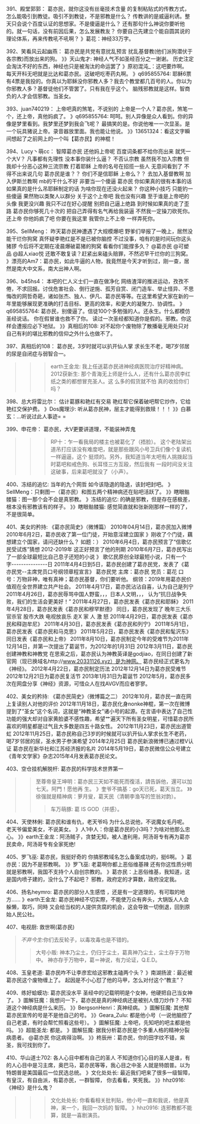 391、殿堂郭郭：  葛亦民，就你这没有丝毫技术含量
的复制粘贴式的传教方式，怎么能吸引到教徒。吸引不到教徒，不是邪教是什么？
传教讲的是威逼利诱。整天只会说个百度认证的思想家。不是傻逼是什么？
还有那句什么神说你要听他的。就一句话，没有前因后果，怎么发展教友？
你要自己先建立个能自圆其说的理论体系，再来传教吼不吼啊？
》葛花：神经33万字。

392、笑看风云起幽燕：  葛亦民是共党有意扰乱预言
扰乱基督教(他们派狗潜伏于各宗教)而放出来的狗。
》》天山鬼才: 神经人气不如圣经百分之一谢谢。
历史注定会淘汰不好的东西，神经也只是被淘汰的命运罢了
》原初混沌_：这吧要炸啊。
每天开科无吧就是比达和葛亦民。这破吧吃枣药丸啊。
》q695855764: 耶稣6票有4票是我投的。你真以为耶稣没你邪教人多？我去个教堂都几百号的人。你以为你邪教人多？基督徒他们不管罢了。只有我在乎这个。
脑残邪教就是这样。智商负的人才会信邪教。当圣女。

393、juan740219：  上帝吧真的煞笔，不说别的
上帝是一个人？葛亦民，煞笔一个，还上帝，真他妈疯了。
》q695855764: 呵呵。别人异像是众人看到。你的异像是梦里看到。我梦里还梦到我会飞呢？
最搞笑的是。你说他唯一一次显圣。是一个玩具猪说上帝。录音器放里面。我也能让他说。
》》13651324：看这文字瞬间想起了之前网上的一个叫【葛亦民】的神棍！

394、Lucy丶萌cc：  智障葛亦民 还他妈上帝呢
百度词条都不给你亮出来 就凭一个大V？ 
凡事都有先理性 没本事你装什么逼？
不否认宗教 虽然我不加入宗教 但我却十分恶心这种三流宗教
打着耶稣 上帝的名号在招揽一些人 无意间看到了 不得不出来说几句 
葛亦民是谁？？ 你们不是信耶稣 上帝么？？ 去加入基督教啊 加入伊斯兰教啊
mb的干什么不好 非要当一个傻逼 
葛亦民 你如果真的很有本事的话 如果真的是什么吊耶稣制定的话 为啥你现在还没火起来？
你这种小技巧 只能钓一些傻逼 果然物以类聚人以群分
关于这个上帝吧 我也没有兴趣 至于谁是上帝吧的头像 我更没兴趣
我只不过在好心提醒 别把自己逼上绝路 到时候如果真的走了歪路 葛亦民你够死几十次的
把自己弄得有名气再给我装逼 不然我一定操刀砍死你。
还上帝 你他妈疯了吧 你要在我这里 我管你上不上帝 一样弄死你。

395、SellMeng：  昨天葛亦民神遭遇了大规模爆吧
野爹们举报了一晚上，居然没能干烂你狗窝
真怀疑李艳红是不是已被你脑控
不过没事，咱有的是时间玩你这头猪猡
今后将不定期在凌晨爆破葛猪的狗窝
看看你们能撑多久？ @葛亦民 @可塑品 @超人xiao悦 
还敢不敢复读？赶紧出来磕头赔罪，不然迟早干烂你的三狗窝。
》漂亮的Am7：葛亦民，如此牛逼的人物，我竟然是今天才听到过，刚一查，居然是南大中文系，南大出神人啊。

396、b45hs4：   本吧的仁人义士们一直在做净化
网络渣滓的推进运动，孜孜不倦，不求回报。讨伐危害社会、倒行逆施、孤芳自赏、闭门造车、举止怪异、不思悔改的网哲奇葩，诸如张杰、独人、伊凡、葛亦民等等。在这里希望大家在新的一年里能够展现更准确的打击目标、更高的效率，和更大的凝聚力、协调性。
》q695855764: 葛亦民，别傻逼了。信徒100个多勉强的人。还永生。什么都模仿圣经说话。
你在假冒谁也救不了你。
读过一次圣经都知道你是假的。邪教。你这样会遭报应必下地狱。
》》真相后的108: 对不起你个废物除了散播毫无用处只对自己有利的堪比邪教的信仰之外什么也做不了。

397、真相后的108：  葛亦民，3岁时就可以扒开仙人掌
求长生不老，喝7岁邻居的尿是自闭症与弱智合一。
>>>earth王金龙: 我上任送葛亦民进神经病医院治疗好精神病。
>>2012获新生: 那个青海无上师是什么人，还有什么葛亦民李红纸之类的都想冒充圣人。这
么多的假货就不怕 真的收拾你们吗？
  
398、总大将雷比尔：  估计葛豚和艳红有交易
艳红帮它保着破吧帮它炒作，它给艳红交保护费。
》Dos魔理沙: 听从葛亦民神，层主才能得到救赎！！！
》》白慕玄：…听说过此人事迹= =

399、申花帝：  葛亦民，大V更要讲道理，不能装神弄鬼
>>>RP十：乍一看我局的楼主也被葛化了（捂脸）。
这个老陆架出道吊打应该没有难度吧，就是那些跟风小号卫兵们像个复读机一样逼逼，这个
挺烦的。另外，我知道当年太吧有人挑拨起当时葛吧和戒色狗、长耳怪三方互殴，然后我有
一段时间没关注这破事，后来葛吧就没了（小声）。

400、冻结的追忆:  当年的九个网哲
如今该隐退的隐退，该封吧封吧。
》SellMeng：只剩图一（葛亦民）和图五两个精神病还在贴吧活跃了。
》》瞎眼骷髅猫：图一那个会不会是真邪教。
》冻结的追忆: 的确是邪教，但是存在感极差，根本没有邪教该有的样子。
》》瞎眼骷髅猫: 感觉简直就和张新刚那样一样的了，不是很简单。

401、美女的矜持: 《葛亦民简史》（微博篇）
2010年04月14日，葛亦民加入微博
2010年6月2日，葛亦民收了第一位门徒，开始意淫建立国家
》刚收了个门徒，藕想建立个国家，请问还缺什么？ 如题：）
2010年6月4日，葛亦民预言了“信歌亿民受试炼”猜想
2012-2019年
这正好预言了他的刑期
2010年6月7日，葛亦民写出了一部全球最短比自己息子还短的小说
》 歌亿民原创全球最短小说，只有一个字---------------日
2011年4月4日到5日，葛亦民创建了葛亦民党，发表了《葛亦民党--主席党员口号纲领章程宣言》
葛亦民党 
主席：葛亦民
党员：葛花 
口号：万物非神，唯有真神；葛亦民基督，你们要听他。
纲领：2019年用葛亦民价值观在全世界建立共产社会。
2011年4月17日，葛亦民沾沾自喜，认为自己是列宁
2011年4月26日，葛亦民辱骂中国人野蛮，，，日本人文明，，，
认为“抗日战争失败，我们的生活会更美好！”
2011年4月27日，葛亦民发表《葛亦民和耶稣》
2011年4月28日，葛亦民发表《葛亦民和穆罕默德》
同日，葛亦民发现了 晚年三大乐 官杀官 股市大跌 电视放哀乐 
走X 家 人 激 怒
2011年4月29日，葛亦民发表《葛亦民和释迦牟尼》
2011年4月30日，葛亦民发表《葛亦民和列宁》
2011年5月1日，葛亦民发表《葛亦民和马克思》
2011年5月2日，葛亦民发表《葛亦民和髦沢东》
同日发表《葛亦民和上帝》
2011年8月10日，葛亦民制定今年的受难节为2011年12月14日，并第一次提出了葛诞节，为2012年的1月31日
2012年3月11日，葛亦民创建神教和神教党
在思索之后，葛亦民认为神教英译是godjiao，在同日创建了新官网（现已换域名http://www.20331126.xyz）是为神网。
葛亦民经正式更名为《神经》。
2012年4月22日，葛亦民制定历法
2012年12月14日为葛亦民受难节
2012年12月21日为葛亦民复活节
2013年1月31日为葛诞节
2012年5月，葛亦民多次在网盘分享《神经》资源，可惜众人在找AVGV而应者寥寥。

402、美女的矜持:   《葛亦民简史》（微博篇之二）
2012年10月，葛亦民一直在网上复读别人对他的评价
2012年11月18日，葛亦民化身nonke神棍，第一次在微博提到了”圣女”这个名词，这就是“神教圣女”诸小号的起源。在言语中表达了自己性功能的强大却对自家黄脸婆不感性趣，希望艹遍天下所有圣女明星，可惜葛亦民所喜欢的明星都是过气且大多数是四五十路女性。
2012年11月23日，葛亦民出道管虹
2012年11月25日，葛亦民称自己3岁的时候就可以扒开仙人掌求长生不老药，喝7岁邻居的尿，圣水男子参演希望
2014年2月25日 葛亦民新浪微博已通过橙V认证
葛亦民在新华社和江苏经济报的名片
2014年5月19日，葛亦民微信公众号建立
《青年文学家》杂志2015年4月发表葛亦民论文。

403、空仓挂机解脱杆:   葛亦民的科学技术世界第一
>>至尊帝皇王坤明：葛亦民三天如不能死而復活，請告訴他，還可以加七天。阿門！愿他再
生。
》奎爷不搞基：go天已死，葛天当立。
》》徐强就是精神病：萝月叟，葛天民（清朝李渔写的笠翁对韵）。
>>>车万萌豚: 葛 IS GOD（并感）。

404、天使林俐:  葛亦民和谁有仇，老天爷吗
为什么总说他，不说魔女毛丹呢。
老天爷偏爱美女，不说美女。
》人1中人：你是葛亦民的小3吗？为啥对他那么忠心。
》》earth王金龙：阿汤贼子，贪婪无知，被人渣利用，阿汤哥专有再为葛亦民卖命，阿汤哥专有全家死绝!

405、罗飞巫:  葛亦民，我挺好奇的
你搞邪教域名怎么备案成功的，挺6啊。
》葛亦民：因为不是邪教啊。
》》罗飞巫: 老葛啊你都上恶俗维基辣
还有你这性质分明就是邪教啊，我国不支持个人自创宗教的。
》葛亦民：上恶俗维基，我知道，这是国内喷子建的，没什么了不起吧？
邪教，政府定的才算数，政府没定我。

406、扬名heymro:   葛亦民的部分人生感悟
，还是有一定道理的，有可取的地方……
》earth王金龙: 葛亦民神经不切实際，不能使万众有奔头，大锅饭人人会躲懒，取巧，同時
又会给当权的人提供贪腐的机会，这会导致一切倒退，回到原始人民公社。

407、电视厨:  救世啊(葛亦民)
>_不弃今生_:你们去反轮子，以毒攻毒也是不错的。
>>大号小贩:  神本乃尘土，仍归于尘土，葛真神乃尘土，尘土存于万物中。
神亦存于万物中，葛＝神说，有力论证，Q.E.D。

408、玉皇老道:  葛亦民咋不让李彦宏给这邪教主磕两个头？
》南湖扬波：最近被葛亦民这个废物缠上了。
起因是不小心怼了他的马甲，怎么对付这个“教主”？

409、练好蛤蟆功:  葛亦民没水平
圣经中的记载明明是个女神，他硬把自己当女神了。
》圖解狂魔：我想问一下，葛亦民是真的神经病还是被别人借刀炒作？
不知道这个神经病是什么来历。
》》BergsonHenri：真神经病。
》圖解狂魔: 其他帮葛亦民宣传的号是不是他自己的号。
》》Geara_Zulu: 都是他小号（一说他脑控了自己老婆，有时会帮忙照看这些号）。
》圖解狂魔: 上帝吧，先知吧的吧主都是他吗。
》》超能圣龙: 都是。
》圖解狂魔: 据我分析葛亦民是个多重人格的精神分裂病患者。
@葛亦民 你这病得治啊。
》》柊辰卅：葛亦民，你的田字纹不错，紫圣，我可找到你了。

410、华山道士702:   各人心目中都有自己的圣人
不知道你们心目的圣人是谁，有的人心目中是习主席，奥巴马，葛亦民等等，我心目之中圣
人就是特朗普。以为特朗普是美国最后一位民选总统。
》文化处处长: 最近我们吧来了很多一级智障，有皇汉，有自由派，有葛亦民，一群智障，
你去看看，笑死我。
》》hhz0916:《神经》是什么鬼？
>>>文化处处长: 你看看相关批判贴，他小号一直和我说，他是真神，来一个，我回一次妈的
智障。
》hhz0916: 连邪教都不能算，就是一喜剧演员。